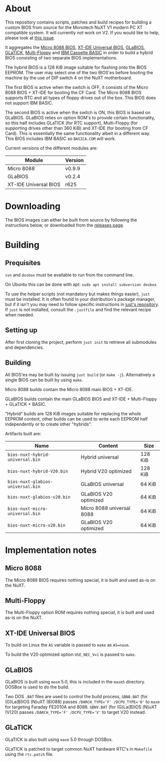 # About
This repository contains scripts, patches and build recipes for building a custom BIOS from source for the Monotech NuXT V1 modern PC XT compatible system. It will currently *not* work on V2. If you would like to help, please look at [this issue](https://github.com/csoren/nuxt-bios/issues/2).

It aggregates the [Micro 8088 BIOS](https://github.com/skiselev/8088_bios), [XT-IDE Universal BIOS](https://www.xtideuniversalbios.org/), [GLaBIOS](https://github.com/640-KB/GLaBIOS), [GLaTICK](https://github.com/640-KB/GLaTICK), [Multi-Floppy](https://github.com/skiselev/floppy_bios) and [IBM Cassette BASIC](https://en.wikipedia.org/wiki/IBM_BASIC) in order to build a hybrid BIOS consisting of two separate BIOS implementations.

The hybrid BIOS is a 128 KiB image suitable for flashing onto the BIOS EEPROM. The user may select one of the two BIOS'es before booting the machine by the use of DIP switch 4 on the NuXT motherboard.

The first BIOS is active when the switch is OFF, it consists of the Micro 8088 BIOS + XT-IDE for booting the CF Card. The Micro 8088 BIOS supports RTC and all types of floppy drives out of the box. This BIOS does not support IBM BASIC.

The second BIOS is active when the switch is ON, this BIOS is based on GLaBIOS. GLaBIOS relies on option ROM's to provide certain functionality, so this half includes GLaTICK (for RTC support), Multi-Floppy (for supporting drives other than 360 KiB) and XT-IDE (for booting from CF Card). This is essentially the same functionality albeit in a different way. This BIOS includes IBM BASIC so `BASICA.COM` will work.

Current versions of the different modules are:

|Module|Version|
|---|---|
|Micro 8088|v0.9.9|
|GLaBIOS|v0.2.4|
|XT-IDE Universal BIOS|r625|


# Downloading

The BIOS images can either be built from source by following the instructions below, or downloaded from the [releases page](https://github.com/csoren/nuxt-bios/releases).

# Building

## Prequisites

`svn` and `dosbox` must be available to run from the command line.

On Ubuntu this can be done with apt:
`sudo apt install subversion dosbox`

To use the helper scripts (not mandatory but makes things easier), `just` must be installed. It is often found in your distribution's package manager, but if it isn't you may need to follow specific instructions in [just's repository](https://github.com/casey/just). If `just` is not installed, consult the `.justfile` and find the relevant recipe when needed.

## Setting up

After first cloning the project, perform `just init` to retrieve all submodules and dependencies.

## Building

All BIOS'es may be built by issuing `just build` (or `make -j`). Alternatively a single BIOS can be built by using `make`.

Micro 8088 builds contain the Micro 8088 main BIOS + XT-IDE.

GLaBIOS builds contain the main GLaBIOS BIOS and XT-IDE + Multi-Floppy + GLaTICK + BASIC.

"Hybrid" builds are 128 KiB images suitable for replacing the whole EEPROM content, other builds can be used to write each EEPROM half independently or to create other "hybrids".

Artifacts built are:

| Name | Content | Size |
|-|-|-|
|`bios-nuxt-hybrid-universal.bin`|Hybrid universal|128 KiB|
|`bios-nuxt-hybrid-V20.bin`|Hybrid V20 optimized|128 KiB|
|`bios-nuxt-glabios-universal.bin`|GLaBIOS universal|64 KiB|
|`bios-nuxt-glabios-v20.bin`|GLaBIOS V20 optimized|64 KiB|
|`bios-nuxt-micro-universal.bin`|Micro 8088 universal 8088|64 KiB|
|`bios-nuxt-micro-v20.bin`|GLaBIOS V20 optimized|64 KiB|

# Implementation notes

## Micro 8088
The Micro 8088 BIOS requires nothing special, it is built and used as-is on the NuXT.

## Multi-Floppy
The Multi-Floppy option ROM requires nothing special, it is built and used as-is on the NuXT.

## XT-IDE Universal BIOS
To build on Linux the `AS` variable is passed to `make` as `AS=nasm`.

To build the V20 optimized option `USE_NEC_V=1` is passed to `make`.

## GLaBIOS
GLaBIOS is built using `masm` 5.0, this is included in the `masm5` directory. DOSBox is used to do the build.

Two DOS `.BAT` files are used to control the build process, `GBN8.BAT` (for (G)La(B)IOS (N)uXT (8)088) passes `/DARCH_TYPE='F' /DCPU_TYPE='8'` to `masm` for targeting Faraday FE2010A and 8088. `GBNV.BAT` (for (G)La(B)IOS (N)uXT (V)20) passes `/DARCH_TYPE='F' /DCPU_TYPE='V'` to target V20 instead.

## GLaTICK
GLaTICK is also built using `masm` 5.0 through DOSBox.

GLaTICK is patched to target common NuXT hardware RTC's in `Makefile` using the `rtc.patch` file.

